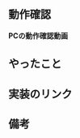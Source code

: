 ## 動作確認

<!-- PCで動かした場合の動作確人を動画で貼る or 見た目のみの作成で機能が必要ない場合は画像でOK -->
**PCの動作確認動画**

## やったこと
<!-- 実装した内容を書く-->

## 実装のリンク
<!-- ガントチャートのタスク対象のセルのリンクを貼る -->

## 備考

<!-- なければ、書かなくても良い。相談事項があれば、ここに書く。-->